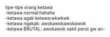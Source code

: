 tipe-tipe orang ketawa </br>
-ketawa normal:hahaha  </br>
-ketawa agak ketawa:wkwkwk </br>
-ketawa ngakak: awokawokawokawok </br>
-ketawa BRUTAL: awokawok sakit perut gw an-
